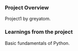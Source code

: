 ### Project Overview

 Project1 by greyatom.


### Learnings from the project

 Basic fundamentals of Python.


